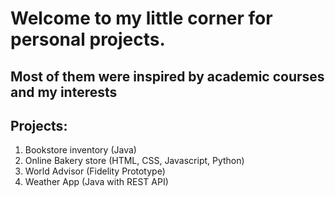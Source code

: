 # Welcome to my little corner for personal projects. 

## Most of them were inspired by academic courses and my interests

## Projects:
1. Bookstore inventory (Java)
2. Online Bakery store (HTML, CSS, Javascript, Python)
3. World Advisor (Fidelity Prototype)
4. Weather App (Java with REST API)
